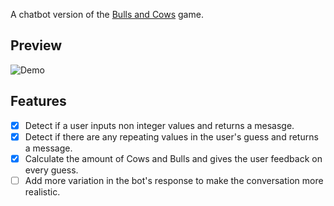 A chatbot version of the [Bulls and Cows](https://en.wikipedia.org/wiki/Bulls_and_Cows) game.


## Preview
![Demo](screens/demo.gif)

## Features
- [x] Detect if a user inputs non integer values and returns a mesasge.
- [x] Detect if there are any repeating values in the user's guess and returns a message.
- [x] Calculate the amount of Cows and Bulls and gives the user feedback on every guess.
- [ ] Add more variation in the bot's response to make the conversation more realistic.